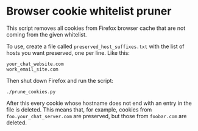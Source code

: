 # Browser cookie whitelist pruner

This script removes all cookies from Firefox browser cache that are
not coming from the given whitelist.

To use, create a file called `preserved_host_suffixes.txt` with the
list of hosts you want preserved, one per line. Like this:

    your_chat_website.com
    work_email_site.com

Then shut down Firefox and run the script:

    ./prune_cookies.py

After this every cookie whose hostname does not end with an entry in
the file is deleted. This means that, for example, cookies from
`foo.your_chat_server.com` are preserved, but those from `foobar.com`
are deleted.
